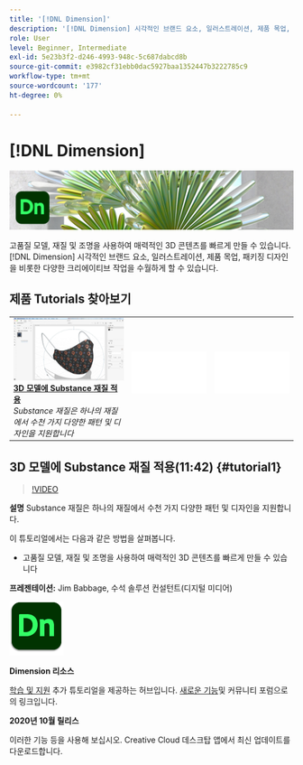 ```yaml
---
title: '[!DNL Dimension]'
description: '[!DNL Dimension] 시각적인 브랜드 요소, 일러스트레이션, 제품 목업, 패키징 디자인을 비롯한 다양한 크리에이티브 작업을 수월하게 할 수 있습니다'
role: User
level: Beginner, Intermediate
exl-id: 5e23b3f2-d246-4993-948c-5c687dabcd8b
source-git-commit: e3982cf31ebb0dac5927baa1352447b3222785c9
workflow-type: tm+mt
source-wordcount: '177'
ht-degree: 0%

---
```


# [!DNL Dimension]

![튜토리얼 메인 이미지](../assets/Dimenio.jpg)

고품질 모델, 재질 및 조명을 사용하여 매력적인 3D 콘텐츠를 빠르게 만들 수 있습니다. [!DNL Dimension] 시각적인 브랜드 요소, 일러스트레이션, 제품 목업, 패키징 디자인을 비롯한 다양한 크리에이티브 작업을 수월하게 할 수 있습니다.

## 제품 Tutorials 찾아보기

<table style="table-layout:fixed">
<tr>
 <td>
   <a href="dimension.md#tutorial1">
      <img alt="3D 모델에 Substance 재질 적용" src="../assets/dimension_substanceAndGraphics_babbage_thumbnail.jpg" />
   </a>
    <div>
   <a href="dimension.md#tutorial1"><strong>3D 모델에 Substance 재질 적용</strong></a>
    </div>
    <em>Substance 재질은 하나의 재질에서 수천 가지 다양한 패턴 및 디자인을 지원합니다</em>
    <br>
  </td>
  <td>
    <img alt="스페이서" src="../assets/Whitespacer.png" />
    <div>
    <br>
  </td>
  <td>
    <img alt="스페이서" src="../assets/Whitespacer.png" />
    <div>
    <br>
  </td>
</tr>
</table>

## 3D 모델에 Substance 재질 적용(11:42) {#tutorial1}

>[!VIDEO](https://video.tv.adobe.com/v/326944?hidetitle=true)

**설명**
Substance 재질은 하나의 재질에서 수천 가지 다양한 패턴 및 디자인을 지원합니다.

이 튜토리얼에서는 다음과 같은 방법을 살펴봅니다.
* 고품질 모델, 재질 및 조명을 사용하여 매력적인 3D 콘텐츠를 빠르게 만들 수 있습니다

**프레젠테이션:**
Jim Babbage, 수석 솔루션 컨설턴트(디지털 미디어)

![Dimension 로고](../assets/dn_appicon_96.png)

**Dimension 리소스**

[학습 및 지원](https://helpx.adobe.com/support/dimension.html) 추가 튜토리얼을 제공하는 허브입니다. [새로운 기능](https://helpx.adobe.com/dimension/user-guide.html/dimension/using/whats-new.ug.html)및 커뮤니티 포럼으로의 링크입니다.

**2020년 10월 릴리스**

이러한 기능 등을 사용해 보십시오. Creative Cloud 데스크탑 앱에서 최신 업데이트를 다운로드합니다.
